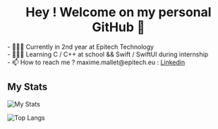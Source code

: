 <body>
  <h1 align="center"> Hey ! Welcome on my personal GitHub 👋 </h1>
  <p>
    - 👨🏻‍🎓 Currently in 2nd year at Epitech Technology <br>
    - 👨🏻‍💻 Learning C / C++ at school && Swift / SwiftUI during internship <br>
    - 📫 How to reach me ? maxime.mallet@epitech.eu : <a href="https://www.linkedin.com/in/maxime-mallet-82bb3322a/">Linkedin</a>
  </p>
</body>

## My Stats
![My Stats](https://github-readme-stats.vercel.app/api?username=MaxAuMax&theme=dracula&show_icons=true)

![Top Langs](https://github-readme-stats.vercel.app/api/top-langs/?username=MaxAuMax&theme=dracula&layout=compact)
